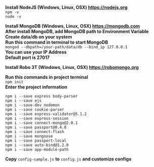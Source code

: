 **Install NodeJS (Windows, Linux, OSX) https://nodejs.org** \
```npm -v```\
```node -v```

**Install MongoDB (Windows, Linux, OSX) https://mongodb.com** \
**After install MongoDB, add MongoDB path to Environment Variable**\
**Create data/db on your system**\
**Run this command in terminal to start MongoDB**\
```mongod --dbpath=/your-path/data/db --bind_ip 127.0.0.1```\
**You can use your IP Address**\
**Default port is 27017**

**Install Robo 3T (Windows, Linux, OSX) https://robomongo.org** 

**Run this commands in project terminal**\
```npm init```\
**Enter the project information**

```npm i --save express body-parser```\
```npm i --save ejs```\
```npm i --save-dev nodemon```\
```npm i --save cookie-parser```\
```npm i --save express-validator@5.1.2```\
```npm i --save express-session```\
```npm i --save connect-mongo@2.0.1```\
```npm i --save passport@0.4.0```\
```npm i --save connect-flash```\
```npm i --save mongoose```\
```npm i --save passport-local```\
```npm i --save auto-bind@1.2.0```\
```npm i --save app-module-path```

**Copy** ```config-sample.js``` **to** ```config.js``` **and customize configs**